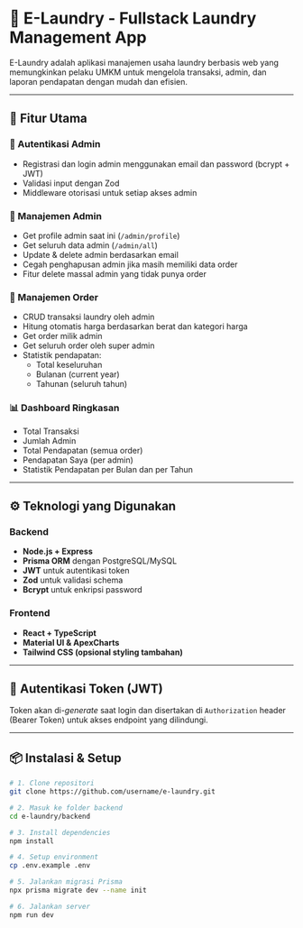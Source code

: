 # 🧺 E-Laundry - Fullstack Laundry Management App

E-Laundry adalah aplikasi manajemen usaha laundry berbasis web yang memungkinkan pelaku UMKM untuk mengelola transaksi, admin, dan laporan pendapatan dengan mudah dan efisien.

---

## 🚀 Fitur Utama

### 🔐 Autentikasi Admin
- Registrasi dan login admin menggunakan email dan password (bcrypt + JWT)
- Validasi input dengan Zod
- Middleware otorisasi untuk setiap akses admin

### 👤 Manajemen Admin
- Get profile admin saat ini (`/admin/profile`)
- Get seluruh data admin (`/admin/all`)
- Update & delete admin berdasarkan email
- Cegah penghapusan admin jika masih memiliki data order
- Fitur delete massal admin yang tidak punya order

### 🧾 Manajemen Order
- CRUD transaksi laundry oleh admin
- Hitung otomatis harga berdasarkan berat dan kategori harga
- Get order milik admin
- Get seluruh order oleh super admin
- Statistik pendapatan:
  - Total keseluruhan
  - Bulanan (current year)
  - Tahunan (seluruh tahun)

### 📊 Dashboard Ringkasan
- Total Transaksi
- Jumlah Admin
- Total Pendapatan (semua order)
- Pendapatan Saya (per admin)
- Statistik Pendapatan per Bulan dan per Tahun

---

## ⚙️ Teknologi yang Digunakan

### Backend
- **Node.js + Express**
- **Prisma ORM** dengan PostgreSQL/MySQL
- **JWT** untuk autentikasi token
- **Zod** untuk validasi schema
- **Bcrypt** untuk enkripsi password

### Frontend
- **React + TypeScript**
- **Material UI & ApexCharts**
- **Tailwind CSS (opsional styling tambahan)**


---

## 🔐 Autentikasi Token (JWT)

Token akan di-*generate* saat login dan disertakan di `Authorization` header (Bearer Token) untuk akses endpoint yang dilindungi.

---

## 📦 Instalasi & Setup

```bash
# 1. Clone repositori
git clone https://github.com/username/e-laundry.git

# 2. Masuk ke folder backend
cd e-laundry/backend

# 3. Install dependencies
npm install

# 4. Setup environment
cp .env.example .env

# 5. Jalankan migrasi Prisma
npx prisma migrate dev --name init

# 6. Jalankan server
npm run dev



